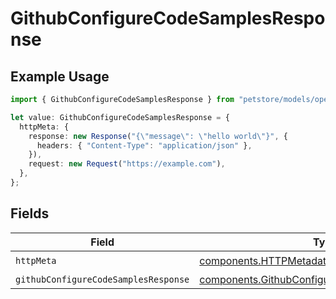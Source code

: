 # GithubConfigureCodeSamplesResponse

## Example Usage

```typescript
import { GithubConfigureCodeSamplesResponse } from "petstore/models/operations";

let value: GithubConfigureCodeSamplesResponse = {
  httpMeta: {
    response: new Response("{\"message\": \"hello world\"}", {
      headers: { "Content-Type": "application/json" },
    }),
    request: new Request("https://example.com"),
  },
};
```

## Fields

| Field                                                                                                          | Type                                                                                                           | Required                                                                                                       | Description                                                                                                    |
| -------------------------------------------------------------------------------------------------------------- | -------------------------------------------------------------------------------------------------------------- | -------------------------------------------------------------------------------------------------------------- | -------------------------------------------------------------------------------------------------------------- |
| `httpMeta`                                                                                                     | [components.HTTPMetadata](../../models/components/httpmetadata.md)                                             | :heavy_check_mark:                                                                                             | N/A                                                                                                            |
| `githubConfigureCodeSamplesResponse`                                                                           | [components.GithubConfigureCodeSamplesResponse](../../models/components/githubconfigurecodesamplesresponse.md) | :heavy_minus_sign:                                                                                             | OK                                                                                                             |